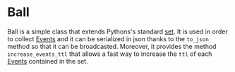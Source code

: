 # Ball

Ball is a simple class that extends Pythons's standard [set](https://docs.python.org/3.6/library/stdtypes.html#set). It is used in order to collect [Events](https://github.com/robzenn92/EpTODocker/tree/master/event) and it can be serialized in json thanks to the `to_json` method so that it can be broadcasted. Moreover, it provides the method `increase_events_ttl` that allows a fast way to increase the `ttl` of each [Events](https://github.com/robzenn92/EpTODocker/tree/master/event) contained in the set.
